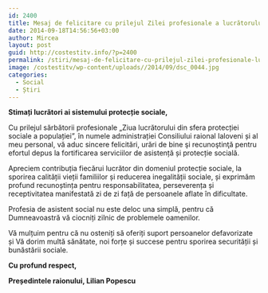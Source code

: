 ```yaml
---
id: 2400
title: Mesaj de felicitare cu prilejul Zilei profesionale a lucrătorului din sfera protecției sociale a populației
date: 2014-09-18T14:56:56+03:00
author: Mircea
layout: post
guid: http://costestitv.info/?p=2400
permalink: /stiri/mesaj-de-felicitare-cu-prilejul-zilei-profesionale-lucratorului-din-sfera-protectiei-sociale-populatiei/
image: /costestitv/wp-content/uploads//2014/09/dsc_0044.jpg
categories:
  - Social
  - Știri
---
```

**Stimați lucrători ai sistemului protecție sociale,**<!--more-->

Cu prilejul sărbătorii profesionale „Ziua lucrătorului din sfera protecției sociale a populației&#8221;, în numele administrației Consiliului raional Ialoveni și al meu personal, vă aduc sincere felicitări, urări de bine şi recunoştinţă pentru efortul depus la fortificarea serviciilor de asistență și protecție socială.

Apreciem contribuția fiecărui lucrător din domeniul protecție sociale, la sporirea calității vieții familiilor și reducerea inegalității sociale, și exprimăm profund recunoștința pentru responsabilitatea, perseverența și receptivitatea manifestată zi de zi față de persoanele aflate în dificultate.

Profesia de asistent social nu este deloc una simplă, pentru că Dumneavoastră vă ciocniți zilnic de problemele oamenilor.

Vă mulțuim pentru că nu osteniți să oferiți suport persoanelor defavorizate și Vă dorim multă sănătate, noi forțe și succese pentru sporirea securității și bunăstării sociale.

**Cu profund respect,**

**Președintele raionului, Lilian Popescu**